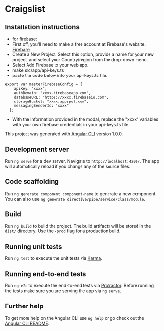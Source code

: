 # Craigslist


## Installation instructions
* for firebase:
* First off, you'll need to make a free account at Firebase's website. [Firebase](https://www.learnhowtoprogram.com/javascript/angular-extended/firebase-introduction-and-setup)
* Create a New Project. Select this option, provide a name for your new project, and select your Country/region from the drop-down menu.
* Select Add Firebase to your web app.
* make src/app/api-keys.ts
* paste the code below into your api-keys.ts file.

````
export var masterFirebaseConfig = {
    apiKey: "xxxx",
    authDomain: "xxxx.firebaseapp.com",
    databaseURL: "https://xxxx.firebaseio.com",
    storageBucket: "xxxx.appspot.com",
    messagingSenderId: "xxxx"
  };

````
* With the information provided in the modal, replace the "xxxx" variables with your own firebase credentials in your api-keys.ts file.

This project was generated with [Angular CLI](https://github.com/angular/angular-cli) version 1.0.0.

## Development server

Run `ng serve` for a dev server. Navigate to `http://localhost:4200/`. The app will automatically reload if you change any of the source files.

## Code scaffolding

Run `ng generate component component-name` to generate a new component. You can also use `ng generate directive/pipe/service/class/module`.

## Build

Run `ng build` to build the project. The build artifacts will be stored in the `dist/` directory. Use the `-prod` flag for a production build.

## Running unit tests

Run `ng test` to execute the unit tests via [Karma](https://karma-runner.github.io).

## Running end-to-end tests

Run `ng e2e` to execute the end-to-end tests via [Protractor](http://www.protractortest.org/).
Before running the tests make sure you are serving the app via `ng serve`.

## Further help

To get more help on the Angular CLI use `ng help` or go check out the [Angular CLI README](https://github.com/angular/angular-cli/blob/master/README.md).
